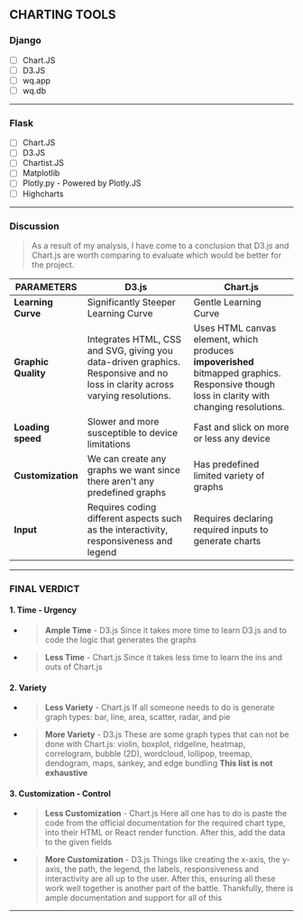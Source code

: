 ## CHARTING TOOLS

### Django

- [ ] Chart.JS
- [ ] D3.JS
- [ ] wq.app
- [ ] wq.db

---

### Flask

- [ ] Chart.JS
- [ ] D3.JS
- [ ] Chartist.JS
- [ ] Matplotlib
- [ ] Plotly.py - Powered by Plotly.JS
- [ ] Highcharts

---

### Discussion

> As a result of my analysis, I have come to a conclusion that D3.js and Chart.js are worth comparing to evaluate which would be better for the project.

| PARAMETERS          | D3.js                                                                                                                        | Chart.js                                                                                                                                   |
| ------------------- | ---------------------------------------------------------------------------------------------------------------------------- | ------------------------------------------------------------------------------------------------------------------------------------------ |
| **Learning Curve**  | Significantly Steeper Learning Curve                                                                                         | Gentle Learning Curve                                                                                                                      |
| **Graphic Quality** | Integrates HTML, CSS and SVG, giving you data-driven graphics. Responsive and no loss in clarity across varying resolutions. | Uses HTML canvas element, which produces **impoverished** bitmapped graphics. Responsive though loss in clarity with changing resolutions. |
| **Loading speed**   | Slower and more susceptible to device limitations                                                                            | Fast and slick on more or less any device                                                                                                  |
| **Customization**   | We can create any graphs we want since there aren't any predefined graphs                                                    | Has predefined limited variety of graphs                                                                                                   |
| **Input**           | Requires coding different aspects such as the interactivity, responsiveness and legend                                       | Requires declaring required inputs to generate charts                                                                                      |

---

### FINAL VERDICT

#### 1. Time - Urgency

- > **Ample Time** - D3.js
  > Since it takes more time to learn D3.js and to code the logic that generates the graphs

- > **Less Time** - Chart.js
  > Since it takes less time to learn the ins and outs of Chart.js

#### 2. Variety

- > **Less Variety** - Chart.js
  > If all someone needs to do is generate graph types: bar, line, area, scatter, radar, and pie

- > **More Variety** - D3.js
  > These are some graph types that can not be done with Chart.js: violin, boxplot, ridgeline, heatmap, correlogram, bubble (2D), wordcloud, lollipop, treemap, dendogram, maps, sankey, and edge bundling
  > **This list is not exhaustive**

#### 3. Customization - Control

- > **Less Customization** - Chart.js
  > Here all one has to do is paste the code from the official documentation for the required chart type, into their HTML or React render function. After this, add the data to the given fields

- > **More Customization** - D3.js
  > Things like creating the x-axis, the y-axis, the path, the legend, the labels, responsiveness and interactivity are all up to the user. After this, ensuring all these work well together is another part of the battle. Thankfully, there is ample documentation and support for all of this

---
